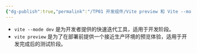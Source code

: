 ```yaml
---
{"dg-publish":true,"permalink":"/TP01 开发组件/Vite preview 和 Vite --mode dev/","dgPassFrontmatter":true,"created":"2024-10-29T15:49:36.408+08:00","updated":"2024-10-29T15:51:02.093+08:00"}
---
```


- `vite --mode dev` 是为开发者提供的快速迭代工具，适用于开发阶段。
- `vite preview` 是为了在部署前提供一个接近生产环境的预览体验，适用于开发完成后的测试阶段。